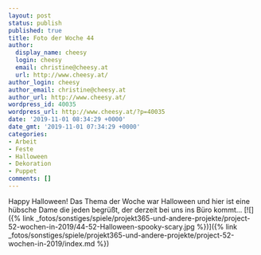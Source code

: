 ```yaml
---
layout: post
status: publish
published: true
title: Foto der Woche 44
author:
  display_name: cheesy
  login: cheesy
  email: christine@cheesy.at
  url: http://www.cheesy.at/
author_login: cheesy
author_email: christine@cheesy.at
author_url: http://www.cheesy.at/
wordpress_id: 40035
wordpress_url: http://www.cheesy.at/?p=40035
date: '2019-11-01 08:34:29 +0000'
date_gmt: '2019-11-01 07:34:29 +0000'
categories:
- Arbeit
- Feste
- Halloween
- Dekoration
- Puppet
comments: []
---
```

Happy Halloween! Das Thema der Woche war Halloween und hier ist eine hübsche Dame die jeden begrüßt, der derzeit bei uns ins Büro kommt...
[![]({% link _fotos/sonstiges/spiele/projekt365-und-andere-projekte/project-52-wochen-in-2019/44-52-Halloween-spooky-scary.jpg %})]({% link _fotos/sonstiges/spiele/projekt365-und-andere-projekte/project-52-wochen-in-2019/index.md %})
